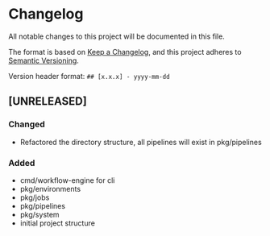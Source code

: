 # Changelog

All notable changes to this project will be documented in this file.

The format is based on [Keep a Changelog](https://keepachangelog.com/en/1.0.0/),
and this project adheres to [Semantic Versioning](https://semver.org/spec/v2.0.0.html).

Version header format: `## [x.x.x] - yyyy-mm-dd`

## [UNRELEASED]

### Changed

- Refactored the directory structure, all pipelines will exist in pkg/pipelines

### Added

- cmd/workflow-engine for cli
- pkg/environments
- pkg/jobs
- pkg/pipelines
- pkg/system
- initial project structure


